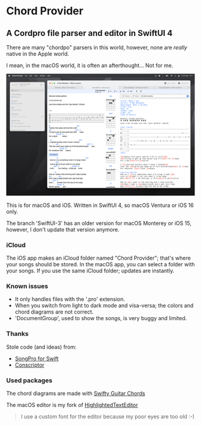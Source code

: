 # Chord Provider

## A Cordpro file parser and editor in SwiftUI 4

There are many "chordpo" parsers in this world, however, none are *really* native in the Apple world.

I mean, in the macOS world, it is often an afterthought... Not for me.

![Chord Provider](screenshot.png)

This is for macOS and iOS. Written in SwiftUI 4, so macOS Ventura or iOS 16 only.

The branch 'SwiftUI-3' has an older version for macOS Monterey or iOS 15, however, I don't update that version anymore.

### iCloud

The iOS app makes an iCloud folder named "Chord Provider"; that's where your songs should be stored. In the macOS app, you can select a folder with your songs. If you use the same iCloud folder; updates are instantly.

### Known issues

- It only handles files with the '.pro' extension.
- When you switch from light to dark mode and visa-versa; the colors and chord diagrams are not correct.
- 'DocumentGroup', used to show the songs, is very buggy and limited.

### Thanks

Stole code (and ideas) from:

- [SongPro for Swift](https://github.com/SongProOrg/songpro-swift)
- [Conscriptor](https://github.com/dbarsamian/conscriptor)

### Used packages

The chord diagrams are made with [Swifty Guitar Chords](https://github.com/BeauNouvelle/SwiftyGuitarChords)

The macOS editor is my fork of [HighlightedTextEditor](https://github.com/kyle-n/HighlightedTextEditor)

> I use a custom font for the editor because my poor eyes are too old :-)
